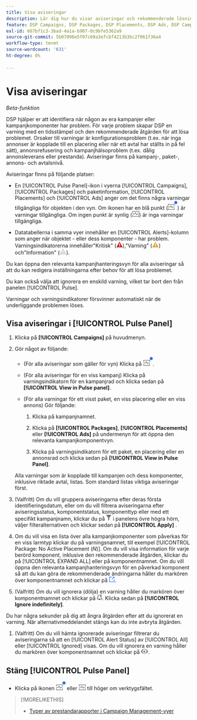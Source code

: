```yaml
---
title: Visa aviseringar
description: Lär dig hur du visar aviseringar och rekommenderade lösningar för kampanjer och kampanjkomponenter.
feature: DSP Campaigns, DSP Packages, DSP Placements, DSP Ads, DSP Campaign Data Views
exl-id: 667bf1c3-3bad-4a1a-b907-0c9bfe5362a9
source-git-commit: 5b07096e5f07c60a3efcbf4213b3bc2f061f36a4
workflow-type: tm+mt
source-wordcount: '631'
ht-degree: 0%

---
```


# Visa aviseringar

*Beta-funktion*

DSP hjälper er att identifiera när någon av era kampanjer eller kampanjkomponenter har problem. För varje problem skapar DSP en varning med en tidsstämpel och den rekommenderade åtgärden för att lösa problemet. Orsaker till varningar är konfigurationsproblem (t.ex. när inga annonser är kopplade till en placering eller när ett avtal har ställts in på fel sätt), annonsrefusering och kampanjhälsoproblem (t.ex. dålig annonsleverans eller prestanda). Aviseringar finns på kampanj-, paket-, annons- och avtalsnivå.

Aviseringar finns på följande platser:

* En [!UICONTROL Pulse Panel]-ikon i vyerna [!UICONTROL Campaigns], [!UICONTROL Packages] och paketinformation, [!UICONTROL Placements] och [!UICONTROL Ads] anger om det finns några varningar tillgängliga för objekten i den vyn. Om ikonen har en blå punkt (![Pulse Panel-ikon när varningar är tillgängliga](/help/dsp/assets/alerts-panel.png "Pulse Panel-ikon när varningar är tillgängliga")) är varningar tillgängliga. Om ingen punkt är synlig (![Ikonen för panelen Pulse när det inte finns några tillgängliga varningar](/help/dsp/assets/alerts-panel-empty.png "Ikonen för panelen Pulse när det inte finns några tillgängliga varningar")) är inga varningar tillgängliga.

* Datatabellerna i samma vyer innehåller en [!UICONTROL Alerts]-kolumn som anger när objektet - eller dess komponenter - har problem. Varningsindikatorerna innehåller&quot;Kritisk&quot; (![Kritisk](/help/dsp/assets/indicator-critical.png "Kritisk")),&quot;Varning&quot; (![Varning](/help/dsp/assets/indicator-warning.png "Varning")) och&quot;Information&quot; (![Information](/help/dsp/assets/indicator-information.png "Information")).

Du kan öppna den relevanta kampanjhanteringsvyn för alla aviseringar så att du kan redigera inställningarna efter behov för att lösa problemet.

Du kan också välja att ignorera en enskild varning, vilket tar bort den från panelen [!UICONTROL Pulse].

Varningar och varningsindikatorer försvinner automatiskt när de underliggande problemen löses.

## Visa aviseringar i [!UICONTROL Pulse Panel]

1. Klicka på **[!UICONTROL Campaigns]** på huvudmenyn.

1. Gör något av följande:

   * (För alla aviseringar som gäller för vyn) Klicka på ![Pulse Panel-ikonen till höger om verktygsfältet i en kampanjhanteringsvy när det finns tillgängliga aviseringar](/help/dsp/assets/alerts-panel.png "Pulse Panel-ikonen när aviseringar är tillgängliga").

   * (För alla aviseringar för en viss kampanj) Klicka på varningsindikatorn för en kampanjrad och klicka sedan på **[!UICONTROL View in Pulse panel]**.

   * (För alla varningar för ett visst paket, en viss placering eller en viss annons) Gör följande:

      1. Klicka på kampanjnamnet.

      1. Klicka på **[!UICONTROL Packages]**, **[!UICONTROL Placements]** eller **[!UICONTROL Ads]** på undermenyn för att öppna den relevanta kampanjkomponentvyn.

      1. Klicka på varningsindikatorn för ett paket, en placering eller en annonsrad och klicka sedan på **[!UICONTROL View in Pulse Panel]**.

   Alla varningar som är kopplade till kampanjen och dess komponenter, inklusive riktade avtal, listas. Som standard listas viktiga aviseringar först.

1. (Valfritt) Om du vill gruppera aviseringarna efter deras första identifieringsdatum, eller om du vill filtrera aviseringarna efter aviseringsstatus, komponentstatus, komponenttyp eller med ett specifikt kampanjnamn, klickar du på ![Filterknapp](/help/dsp/assets/filter.png) i panelens övre högra hörn, väljer filteralternativen och klickar sedan på **[!UICONTROL Apply]** .

1. Om du vill visa en lista över alla kampanjkomponenter som påverkas för en viss larmtyp klickar du på varningsnamnet, till exempel [!UICONTROL Package: No Active Placement (*N*)]. Om du vill visa information för varje berörd komponent, inklusive den rekommenderade åtgärden, klickar du på [!UICONTROL EXPAND ALL] eller på komponentnamnet. Om du vill öppna den relevanta kampanjhanteringsvyn för en påverkad komponent så att du kan göra de rekommenderade ändringarna håller du markören över komponentnamnet och klickar på ![Gå till vy](/help/dsp/assets/go-to-view.png "Gå till vy").

1. (Valfritt) Om du vill ignorera (dölja) en varning håller du markören över komponentnamnet och klickar på ![Ignorera](/help/dsp/assets/alert-ignore.png "Ignorera"). Klicka sedan på **[!UICONTROL Ignore indefinitely]**. <!-- **[!UICONTROL Ignore alert for three days]**, **[!UICONTROL Ignore alert until next check]**, or **[!UICONTROL Ignore indefinitely] -->

Du har några sekunder på dig att ångra åtgärden efter att du ignorerat en varning. När alternativmeddelandet stängs kan du inte avbryta åtgärden.

1. (Valfritt) Om du vill hämta ignorerade aviseringar filtrerar du aviseringarna så att en [!UICONTROL Alert Status] av [!UICONTROL All] eller [!UICONTROL Ignored] visas. Om du vill ignorera en varning håller du markören över komponentnamnet och klickar på ![Ångra](/help/dsp/assets/alert-un-ignore.png "Ångra").

## Stäng [!UICONTROL Pulse Panel]

* Klicka på ikonen ![Pulse Panel (Pulse Panel) när varningar är tillgängliga](/help/dsp/assets/alerts-panel.png "Pulse Panel (Pulse Panel-ikon när varningar är tillgängliga)") eller ![Ikonen för panelen Pulse när det inte finns några tillgängliga varningar](/help/dsp/assets/alerts-panel-empty.png "Ikonen för panelen Pulse när det inte finns några tillgängliga varningar") till höger om verktygsfältet.

>[!MORELIKETHIS]
>
>* [Typer av prestandarapporter i Campaign Management-vyer](campaign-reports-about.md)
